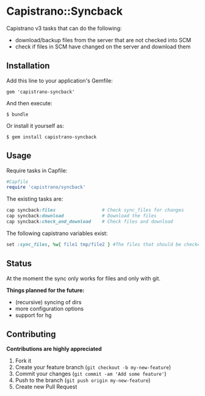 # Capistrano::Syncback

Capistrano v3 tasks that can do the following:
  - download/backup files from the server that are not checked into SCM
  - check if files in SCM have changed on the server and download them

## Installation

Add this line to your application's Gemfile:

    gem 'capistrano-syncback'

And then execute:

    $ bundle

Or install it yourself as:

    $ gem install capistrano-syncback

## Usage

Require tasks in Capfile:
```ruby
#Capfile
require 'capistrano/syncback'
```
The existing tasks are:
```ruby
cap syncback:files                 # Check sync_files for changes
cap syncback:download              # Download the files
cap syncback:check_and_download    # Check files and download
```

The following capistrano variables exist:
```ruby
set :sync_files, %w{ file1 tmp/file2 } #The files that should be checked
```

## Status

At the moment the sync only works for files and only with git.

**Things planned for the future:**
  - (recursive) syncing of dirs
  - more configuration options
  - support for hg

## Contributing

**Contributions are highly appreciated**

1. Fork it
2. Create your feature branch (`git checkout -b my-new-feature`)
3. Commit your changes (`git commit -am 'Add some feature'`)
4. Push to the branch (`git push origin my-new-feature`)
5. Create new Pull Request
